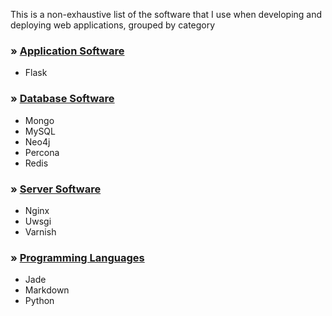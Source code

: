 This is a non-exhaustive list of the software that I use when developing and deploying web applications, grouped by category 

### &raquo; [Application Software](/software/application) 
* Flask

### &raquo; [Database Software](/software/database) 
* Mongo
* MySQL
* Neo4j
* Percona
* Redis

### &raquo; [Server Software](/software/server) 
* Nginx
* Uwsgi
* Varnish

### &raquo; [Programming Languages](/software/languages)
* Jade
* Markdown
* Python